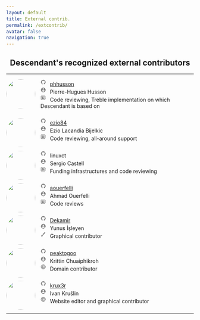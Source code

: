 ```yaml
---
layout: default
title: External contrib.
permalink: /extcontrib/
avatar: false
navigation: true
---
```

<h2 align="center">Descendant's recognized external contributors</h2>

<hr>

<p style="padding-bottom:10px;"><img src="https://i.ibb.co/5vP9jhg/phh.jpg" style="border-radius: 50%; margin-right:14px; width:78px; height:78px;" align="left"/> 
<img src="/assets/img/icons/github.png" style="width: 3%; padding-bottom:3px"> &thinsp; <a href="https://github.com/phhusson" target="_blank">phhusson</a><br>
<img src="/assets/img/icons/person.png" style="width: 3%; padding-bottom:3px"> &thinsp; Pierre-Hugues Husson<br>
<img src="/assets/img/icons/developer.png" style="width: 3%; padding-bottom:3px"> &thinsp; Code reviewing, Treble implementation on which Descendant is based on<br></p>

<p style="padding-bottom:10px;"><img src="https://i.ibb.co/QF3Jcwm/ezio.jpg" style="border-radius: 50%; margin-right:14px; width:78px; height:78px;" align="left"/> 
<img src="/assets/img/icons/github.png" style="width: 3%; padding-bottom:3px"> &thinsp; <a href="https://github.com/ezio84" target="_blank">ezio84</a><br>
<img src="/assets/img/icons/person.png" style="width: 3%; padding-bottom:3px"> &thinsp; Ezio Lacandia Bijelkic<br>
<img src="/assets/img/icons/developer.png" style="width: 3%; padding-bottom:3px"> &thinsp; Code reviewing, all-around support<br></p>

<p style="padding-bottom:10px;"><img src="https://i.ibb.co/Tk4QtkJ/sergi.jpg" style="border-radius: 50%; margin-right:14px; width:78px; height:78px;" align="left"/> 
<img src="/assets/img/icons/github.png" style="width: 3%; padding-bottom:3px"> &thinsp; linuxct <br>
<img src="/assets/img/icons/person.png" style="width: 3%; padding-bottom:3px"> &thinsp; Sergio Castell<br>
<img src="/assets/img/icons/developer.png" style="width: 3%; padding-bottom:3px"> &thinsp; Funding infrastructures and code reviewing<br></p>

<p style="padding-bottom:10px;"><img src="https://avatars3.githubusercontent.com/u/11808979?s=400&v=4" style="border-radius: 50%; margin-right:14px; width:78px; height:78px;" align="left"/>
<img src="/assets/img/icons/github.png" style="width: 3%; padding-bottom:3px"> &thinsp; <a href="https://github.com/aouerfelli" target="_blank">aouerfelli</a><br>
<img src="/assets/img/icons/person.png" style="width: 3%; padding-bottom:3px"> &thinsp; Ahmad Ouerfelli<br>
<img src="/assets/img/icons/developer.png" style="width: 3%; padding-bottom:3px"> &thinsp; Code reviews<br></p>

<p style="padding-bottom:10px;"><img src="https://i.ibb.co/f9gCwDv/yunus.jpg" style="border-radius: 50%; margin-right:14px; width:78px; height:78px;" align="left"/> 
<img src="/assets/img/icons/github.png" style="width: 3%; padding-bottom:3px"> &thinsp; <a href="https://github.com/Dekamir" target="_blank">Dekamir</a><br>
<img src="/assets/img/icons/person.png" style="width: 3%; padding-bottom:3px"> &thinsp; Yunus İşleyen<br>
<img src="/assets/img/icons/brush.png" style="width: 3%; padding-bottom:3px"> &thinsp; Graphical contributor<br></p>

<p style="padding-bottom:10px;"><img src="https://i.ibb.co/hMPhbHD/peak.jpg" style="border-radius: 50%; margin-right:14px; width:78px; height:78px;" align="left"/> 
<img src="/assets/img/icons/github.png" style="width: 3%; padding-bottom:3px"> &thinsp; <a href="https://github.com/peaktogoo" target="_blank">peaktogoo</a><br>
<img src="/assets/img/icons/person.png" style="width: 3%; padding-bottom:3px"> &thinsp; Krittin Chuaiphikroh  <br>
<img src="/assets/img/icons/web.png" style="width: 3%; padding-bottom:3px"> &thinsp; Domain contributor<br></p>

<p style="padding-bottom:10px;"><img src="https://i.ibb.co/4mcT0PX/k-new-black-big.png" style="border-radius: 50%; margin-right:14px; width:78px; height:78px;" align="left"/> 
<img src="/assets/img/icons/github.png" style="width: 3%; padding-bottom:3px"> &thinsp; <a href="https://github.com/krux3r" target="_blank">krux3r</a><br>
<img src="/assets/img/icons/person.png" style="width: 3%; padding-bottom:3px"> &thinsp; Ivan Krušlin  <br>
<img src="/assets/img/icons/web.png" style="width: 3%; padding-bottom:3px"> &thinsp; Website editor and graphical contributor<br></p>

<hr>
